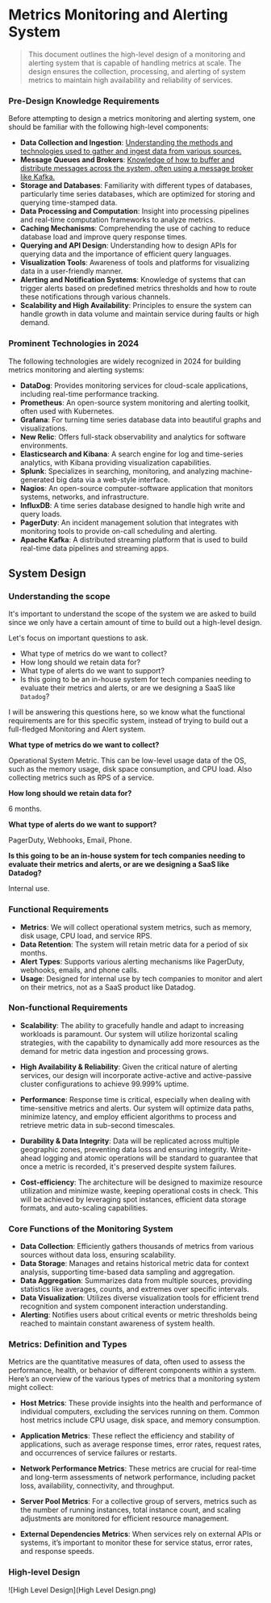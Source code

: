 # Metrics Monitoring and Alerting System

 > This document outlines the high-level design of a monitoring and alerting system that is capable of handling metrics at scale. The design ensures the collection, processing, and alerting of system metrics to maintain high availability and reliability of services.

### Pre-Design Knowledge Requirements
Before attempting to design a metrics monitoring and alerting system, one should be familiar with the following high-level components:

- **Data Collection and Ingestion**: [Understanding the methods and technologies used to gather and ingest data from various sources.](https://levelup.gitconnected.com/common-data-ingestion-use-cases-and-methods-in-data-engineering-a-brief-introduction-a2849c07f4a)
- **Message Queues and Brokers**: [Knowledge of how to buffer and distribute messages across the system, often using a message broker like Kafka.](https://digitalscholarship.unlv.edu/cgi/viewcontent.cgi?article=4749&context=thesesdissertations)
- **Storage and Databases**: Familiarity with different types of databases, particularly time series databases, which are optimized for storing and querying time-stamped data.
- **Data Processing and Computation**: Insight into processing pipelines and real-time computation frameworks to analyze metrics.
- **Caching Mechanisms**: Comprehending the use of caching to reduce database load and improve query response times.
- **Querying and API Design**: Understanding how to design APIs for querying data and the importance of efficient query languages.
- **Visualization Tools**: Awareness of tools and platforms for visualizing data in a user-friendly manner.
- **Alerting and Notification Systems**: Knowledge of systems that can trigger alerts based on predefined metrics thresholds and how to route these notifications through various channels.
- **Scalability and High Availability**: Principles to ensure the system can handle growth in data volume and maintain service during faults or high demand.

### Prominent Technologies in 2024
The following technologies are widely recognized in 2024 for building metrics monitoring and alerting systems:

- **DataDog**: Provides monitoring services for cloud-scale applications, including real-time performance tracking.
- **Prometheus**: An open-source system monitoring and alerting toolkit, often used with Kubernetes.
- **Grafana**: For turning time series database data into beautiful graphs and visualizations.
- **New Relic**: Offers full-stack observability and analytics for software environments.
- **Elasticsearch and Kibana**: A search engine for log and time-series analytics, with Kibana providing visualization capabilities.
- **Splunk**: Specializes in searching, monitoring, and analyzing machine-generated big data via a web-style interface.
- **Nagios**: An open-source computer-software application that monitors systems, networks, and infrastructure.
- **InfluxDB**: A time series database designed to handle high write and query loads.
- **PagerDuty**: An incident management solution that integrates with monitoring tools to provide on-call scheduling and alerting.
- **Apache Kafka**: A distributed streaming platform that is used to build real-time data pipelines and streaming apps.

## System Design

### Understanding the scope

It's important to understand the scope of the system we are asked to build since we only have a certain amount of time to build out a high-level design.

Let's focus on important questions to ask.
- What type of metrics do we want to collect?
- How long should we retain data for?
- What type of alerts do we want to support?
- Is this going to be an in-house system for tech companies needing to evaluate their metrics and alerts, or are we designing a SaaS like `Datadog`?

I will be answering this questions here, so we know what the functional requirements are for this specific system, instead of trying to build out a full-fledged Monitoring and Alert system.

**What type of metrics do we want to collect?**

Operational System Metric. This can be low-level usage data of the OS, such as the memory usage, disk space consumption, and CPU load. Also collecting metrics such as RPS of a service. 

**How long should we retain data for?**

6 months. 

**What type of alerts do we want to support?**

PagerDuty, Webhooks, Email, Phone.

**Is this going to be an in-house system for tech companies needing to evaluate their metrics and alerts, or are we designing a SaaS like Datadog?**

Internal use. 

### Functional Requirements

- **Metrics**: We will collect operational system metrics, such as memory, disk usage, CPU load, and service RPS.
- **Data Retention**: The system will retain metric data for a period of six months.
- **Alert Types**: Supports various alerting mechanisms like PagerDuty, webhooks, emails, and phone calls.
- **Usage**: Designed for internal use by tech companies to monitor and alert on their metrics, not as a SaaS product like Datadog.


### Non-functional Requirements

- **Scalability**: The ability to gracefully handle and adapt to increasing workloads is paramount. Our system will utilize horizontal scaling strategies, with the capability to dynamically add more resources as the demand for metric data ingestion and processing grows.

- **High Availability & Reliability**: Given the critical nature of alerting services, our design will incorporate active-active and active-passive cluster configurations to achieve 99.999% uptime.

- **Performance**: Response time is critical, especially when dealing with time-sensitive metrics and alerts. Our system will optimize data paths, minimize latency, and employ efficient algorithms to process and retrieve metric data in sub-second timescales.

- **Durability & Data Integrity**: Data will be replicated across multiple geographic zones, preventing data loss and ensuring integrity. Write-ahead logging and atomic operations will be standard to guarantee that once a metric is recorded, it's preserved despite system failures.

- **Cost-efficiency**: The architecture will be designed to maximize resource utilization and minimize waste, keeping operational costs in check. This will be achieved by leveraging spot instances, efficient data storage formats, and auto-scaling capabilities.

### Core Functions of the Monitoring System

- **Data Collection**: Efficiently gathers thousands of metrics from various sources without data loss, ensuring scalability.
- **Data Storage**: Manages and retains historical metric data for context analysis, supporting time-based data sampling and aggregation.
- **Data Aggregation**: Summarizes data from multiple sources, providing statistics like averages, counts, and extremes over specific intervals.
- **Data Visualization**: Utilizes diverse visualization tools for efficient trend recognition and system component interaction understanding.
- **Alerting**: Notifies users about critical events or metric thresholds being reached to maintain constant awareness of system health.

### Metrics: Definition and Types

Metrics are the quantitative measures of data, often used to assess the performance, health, or behavior of different components within a system. Here’s an overview of the various types of metrics that a monitoring system might collect:

- **Host Metrics**: These provide insights into the health and performance of individual computers, excluding the services running on them. Common host metrics include CPU usage, disk space, and memory consumption.

- **Application Metrics**: These reflect the efficiency and stability of applications, such as average response times, error rates, request rates, and occurrences of service failures or restarts.

- **Network Performance Metrics**: These metrics are crucial for real-time and long-term assessments of network performance, including packet loss, availability, connectivity, and throughput.

- **Server Pool Metrics**: For a collective group of servers, metrics such as the number of running instances, total instance count, and scaling adjustments are monitored for efficient resource management.

- **External Dependencies Metrics**: When services rely on external APIs or systems, it’s important to monitor these for service status, error rates, and response speeds.

### High-level Design
![High Level Design](High Level Design.png)
